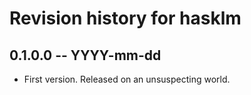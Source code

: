 # Revision history for hasklm

## 0.1.0.0 -- YYYY-mm-dd

* First version. Released on an unsuspecting world.
